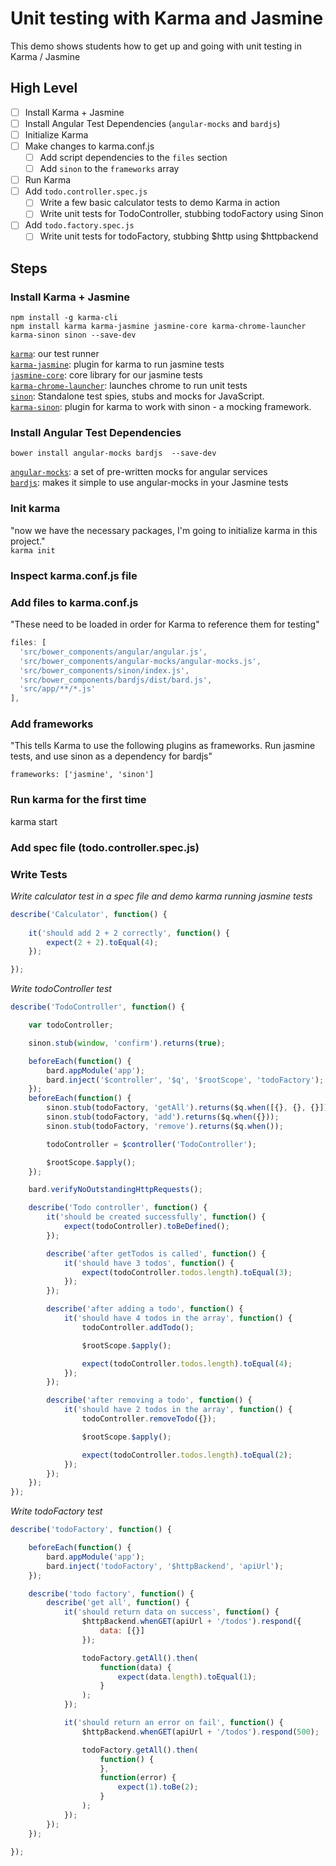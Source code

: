 # Unit testing with Karma and Jasmine

This demo shows students how to get up and going with unit testing in Karma / Jasmine

## High Level
* [ ] Install Karma + Jasmine
* [ ] Install Angular Test Dependencies (`angular-mocks` and `bardjs`)
* [ ] Initialize Karma
* [ ] Make changes to karma.conf.js
	* [ ] Add script dependencies to the `files` section
	* [ ] Add `sinon` to the `frameworks` array
* [ ] Run Karma
* [ ] Add `todo.controller.spec.js`
	* [ ] Write a few basic calculator tests to demo Karma in action
	* [ ] Write unit tests for TodoController, stubbing todoFactory using Sinon
* [ ] Add `todo.factory.spec.js`
	* [ ] Write unit tests for todoFactory, stubbing $http using $httpbackend

## Steps

### Install Karma + Jasmine
`npm install -g karma-cli`<br />
`npm install karma karma-jasmine jasmine-core karma-chrome-launcher karma-sinon sinon --save-dev`

[`karma`](https://karma-runner.github.io/1.0/index.html): our test runner<br />
[`karma-jasmine`](https://github.com/karma-runner/karma-jasmine): plugin for karma to run jasmine tests<br />
[`jasmine-core`](https://www.npmjs.com/package/jasmine-core): core library for our jasmine tests<br />
[`karma-chrome-launcher`](https://www.npmjs.com/package/karma-chrome-launcher): launches chrome to run unit tests<br />
[`sinon`](http://sinonjs.org/): Standalone test spies, stubs and mocks for JavaScript.<br />
[`karma-sinon`](https://www.npmjs.com/package/karma-sinon): plugin for karma to work with sinon - a mocking framework.

### Install Angular Test Dependencies
`bower install angular-mocks bardjs  --save-dev`<br />

[`angular-mocks`](https://github.com/angular/bower-angular-mocks): a set of pre-written mocks for angular services<br />
[`bardjs`](): makes it simple to use angular-mocks in your Jasmine tests

### Init karma
"now we have the necessary packages, I'm going to initialize karma in this project."<br />
`karma init`

### Inspect karma.conf.js file

### Add files to karma.conf.js
"These need to be loaded in order for Karma to reference them for testing"
```js
files: [
  'src/bower_components/angular/angular.js',
  'src/bower_components/angular-mocks/angular-mocks.js',
  'src/bower_components/sinon/index.js',
  'src/bower_components/bardjs/dist/bard.js',
  'src/app/**/*.js'
],
```

### Add frameworks
"This tells Karma to use the following plugins as frameworks. Run jasmine tests, and use sinon as a dependency for bardjs"
```
frameworks: ['jasmine', 'sinon']
```

### Run karma for the first time
karma start

### Add spec file (todo.controller.spec.js)

### Write Tests
*Write calculator test in a spec file and demo karma running jasmine tests*
```js
describe('Calculator', function() {
	
	it('should add 2 + 2 correctly', function() {
		expect(2 + 2).toEqual(4);
	});

});
```

*Write todoController test*
```js
describe('TodoController', function() {

	var todoController;

	sinon.stub(window, 'confirm').returns(true);

	beforeEach(function() {
		bard.appModule('app');
		bard.inject('$controller', '$q', '$rootScope', 'todoFactory');
	});
	beforeEach(function() {
		sinon.stub(todoFactory, 'getAll').returns($q.when([{}, {}, {}]));
		sinon.stub(todoFactory, 'add').returns($q.when({}));
		sinon.stub(todoFactory, 'remove').returns($q.when());

		todoController = $controller('TodoController');

		$rootScope.$apply();
	});

	bard.verifyNoOutstandingHttpRequests();

	describe('Todo controller', function() {
		it('should be created successfully', function() {
			expect(todoController).toBeDefined();
		});

		describe('after getTodos is called', function() {
			it('should have 3 todos', function() {
				expect(todoController.todos.length).toEqual(3);
			});
		});

		describe('after adding a todo', function() {
			it('should have 4 todos in the array', function() {
				todoController.addTodo();

				$rootScope.$apply();

				expect(todoController.todos.length).toEqual(4);
			});
		});

		describe('after removing a todo', function() {
			it('should have 2 todos in the array', function() {
				todoController.removeTodo({});

				$rootScope.$apply();

				expect(todoController.todos.length).toEqual(2);
			});
		});
	});
});
```

*Write todoFactory test*
```js
describe('todoFactory', function() {

	beforeEach(function() {
		bard.appModule('app');
		bard.inject('todoFactory', '$httpBackend', 'apiUrl');
	});

	describe('todo factory', function() {
		describe('get all', function() {
			it('should return data on success', function() {
				$httpBackend.whenGET(apiUrl + '/todos').respond({
					data: [{}]
				});

				todoFactory.getAll().then(
					function(data) {
						expect(data.length).toEqual(1);
					}
				);
			});

			it('should return an error on fail', function() {
				$httpBackend.whenGET(apiUrl + '/todos').respond(500);

				todoFactory.getAll().then(
					function() {
					},
					function(error) {
						expect(1).toBe(2);
					}
				);
			});
		});
	});

});
```
